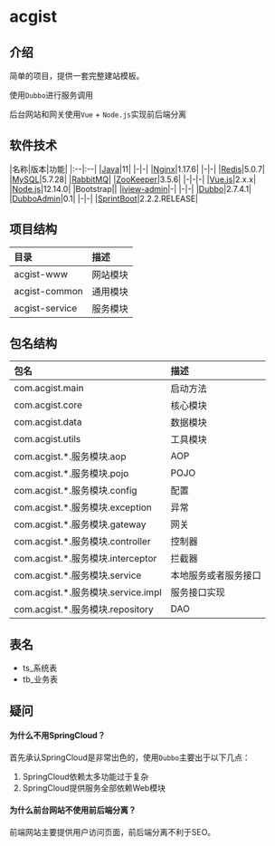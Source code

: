# acgist

## 介绍

简单的项目，提供一套完整建站模板。

使用`Dubbo`进行服务调用

后台网站和网关使用`Vue` + `Node.js`实现前后端分离

## 软件技术

|名称|版本|功能|
|:--|:--|
|[Java](http://openjdk.java.net/)|11|
|-|-|
|[Nginx](http://nginx.org/)|1.17.6|
|-|-|
|[Redis](https://redis.io/)|5.0.7|
|[MySQL](https://dev.mysql.com/downloads/mysql/5.7.html)|5.7.28|
|[RabbitMQ](https://www.rabbitmq.com/)|
|[ZooKeeper](https://zookeeper.apache.org/)|3.5.6|
|-|-|-|
|[Vue.js](https://cn.vuejs.org/)|2.x.x|
|[Node.js](https://nodejs.org/en/)|12.14.0|
|Bootstrap||
|[iview-admin](https://github.com/iview/iview-admin)|-|
|-|-|
|[Dubbo](https://github.com/apache/dubbo)|2.7.4.1|
|[DubboAdmin](https://github.com/apache/dubbo-admin)|0.1|
|-|-|
|[SprintBoot](https://start.spring.io/)|2.2.2.RELEASE|

## 项目结构

|目录|描述|
|:--|:--|
|acgist-www|网站模块|
|acgist-common|通用模块|
|acgist-service|服务模块|

## 包名结构

|包名|描述|
|:--|:--|
|com.acgist.main|启动方法|
|com.acgist.core|核心模块|
|com.acgist.data|数据模块|
|com.acgist.utils|工具模块|
|com.acgist.*.服务模块.aop|AOP|
|com.acgist.*.服务模块.pojo|POJO|
|com.acgist.*.服务模块.config|配置|
|com.acgist.*.服务模块.exception|异常|
|com.acgist.*.服务模块.gateway|网关|
|com.acgist.*.服务模块.controller|控制器|
|com.acgist.*.服务模块.interceptor|拦截器|
|com.acgist.*.服务模块.service|本地服务或者服务接口|
|com.acgist.*.服务模块.service.impl|服务接口实现|
|com.acgist.*.服务模块.repository|DAO|

## 表名

* ts_系统表
* tb_业务表

## 疑问

#### 为什么不用SpringCloud？

首先承认SpringCloud是非常出色的，使用`Dubbo`主要出于以下几点：

1. SpringCloud依赖太多功能过于复杂
2. SpringCloud提供服务全部依赖Web模块

#### 为什么前台网站不使用前后端分离？

前端网站主要提供用户访问页面，前后端分离不利于SEO。
